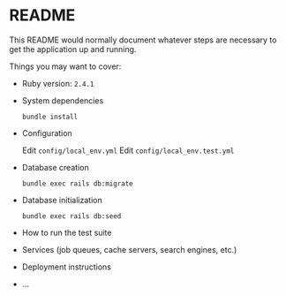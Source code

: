 # README

This README would normally document whatever steps are necessary to get the
application up and running.

Things you may want to cover:

* Ruby version: `2.4.1`

* System dependencies
    
    `bundle install`

* Configuration

    Edit `config/local_env.yml`
    Edit `config/local_env.test.yml`

* Database creation
    
    `bundle exec rails db:migrate`

* Database initialization

    `bundle exec rails db:seed`

* How to run the test suite

* Services (job queues, cache servers, search engines, etc.)

* Deployment instructions

* ...
